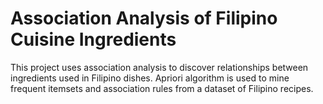 # Association Analysis of Filipino Cuisine Ingredients

This project uses association analysis to discover relationships between ingredients used in Filipino dishes. Apriori algorithm is used to mine frequent itemsets and association rules from a dataset of Filipino recipes.
